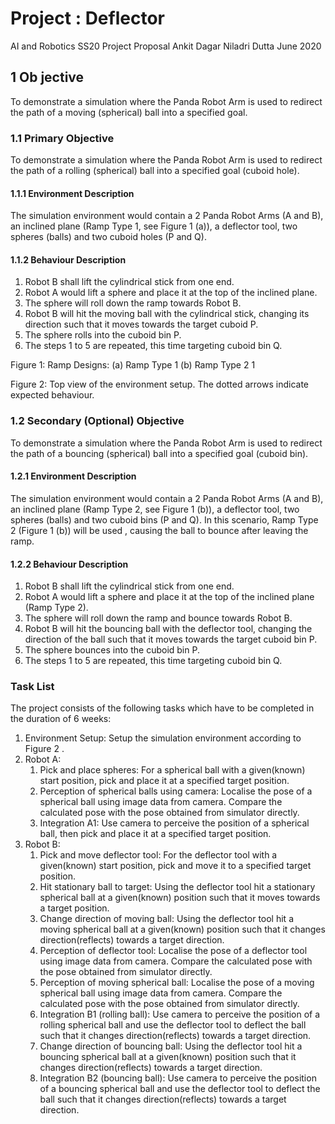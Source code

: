 # Project : Deflector

AI and Robotics SS20
Project Proposal
Ankit Dagar Niladri Dutta
June 2020

## 1 Ob jective
To demonstrate a simulation where the Panda Robot Arm is used to redirect the path of a moving (spherical) ball into a specified goal.
### 1.1 Primary Objective
To demonstrate a simulation where the Panda Robot Arm is used to redirect the path of a rolling (spherical) ball into a specified goal (cuboid hole).
#### 1.1.1 Environment Description
The simulation environment would contain a 2 Panda Robot Arms (A and B), an inclined plane (Ramp Type 1, see Figure 1 (a)), a deflector tool, two spheres (balls) and two cuboid holes (P and Q).
#### 1.1.2 Behaviour Description
1. Robot B shall lift the cylindrical stick from one end.
2. Robot A would lift a sphere and place it at the top of the inclined plane.
3. The sphere will roll down the ramp towards Robot B.
4. Robot B will hit the moving ball with the cylindrical stick, changing its direction such that it moves towards the target cuboid P.
5. The sphere rolls into the cuboid bin P.
6. The steps 1 to 5 are repeated, this time targeting cuboid bin Q.

Figure 1: Ramp Designs: (a) Ramp Type 1 (b) Ramp Type 2
 1

Figure 2: Top view of the environment setup. The dotted arrows indicate expected behaviour.
### 1.2 Secondary (Optional) Objective
To demonstrate a simulation where the Panda Robot Arm is used to redirect the path of a bouncing (spherical) ball into a specified goal (cuboid bin).
#### 1.2.1 Environment Description
The simulation environment would contain a 2 Panda Robot Arms (A and B), an inclined plane (Ramp Type 2, see Figure 1 (b)), a deflector tool, two spheres (balls) and two cuboid bins (P and Q).
In this scenario, Ramp Type 2 (Figure 1 (b)) will be used , causing the ball to bounce after leaving the ramp.
#### 1.2.2 Behaviour Description
1. Robot B shall lift the cylindrical stick from one end.
1. Robot A would lift a sphere and place it at the top of the inclined plane (Ramp Type 2).
1. The sphere will roll down the ramp and bounce towards Robot B.
1. Robot B will hit the bouncing ball with the deflector tool, changing the direction of the ball such that it moves towards the target cuboid bin P.
1. The sphere bounces into the cuboid bin P.
1. The steps 1 to 5 are repeated, this time targeting cuboid bin Q.


### Task List
The project consists of the following tasks which have to be completed in the duration of 6 weeks:
1. Environment Setup:
Setup the simulation environment according to Figure 2 .
1. Robot A:
    1. Pick and place spheres: For a spherical ball with a given(known) start position, pick and place it
at a specified target position.
    1. Perception of spherical balls using camera: Localise the pose of a spherical ball using image data from camera. Compare the calculated pose with the pose obtained from simulator directly.
    1. Integration A1: Use camera to perceive the position of a spherical ball, then pick and place it at a specified target position.
1. Robot B:
    1. Pick and move deflector tool: For the deflector tool with a given(known) start position, pick and
move it to a specified target position.
    1. Hit stationary ball to target: Using the deflector tool hit a stationary spherical ball at a given(known) position such that it moves towards a target position.
    1. Change direction of moving ball: Using the deflector tool hit a moving spherical ball at a given(known) position such that it changes direction(reflects) towards a target direction.
    1. Perception of deflector tool: Localise the pose of a deflector tool using image data from camera. Compare the calculated pose with the pose obtained from simulator directly.
    1. Perception of moving spherical ball: Localise the pose of a moving spherical ball using image data from camera. Compare the calculated pose with the pose obtained from simulator directly.
    1. Integration B1 (rolling ball): Use camera to perceive the position of a rolling spherical ball and use the deflector tool to deflect the ball such that it changes direction(reflects) towards a target direction.
    1. Change direction of bouncing ball: Using the deflector tool hit a bouncing spherical ball at a given(known) position such that it changes direction(reflects) towards a target direction.
    1. Integration B2 (bouncing ball): Use camera to perceive the position of a bouncing spherical ball and use the deflector tool to deflect the ball such that it changes direction(reflects) towards a target direction.

   
